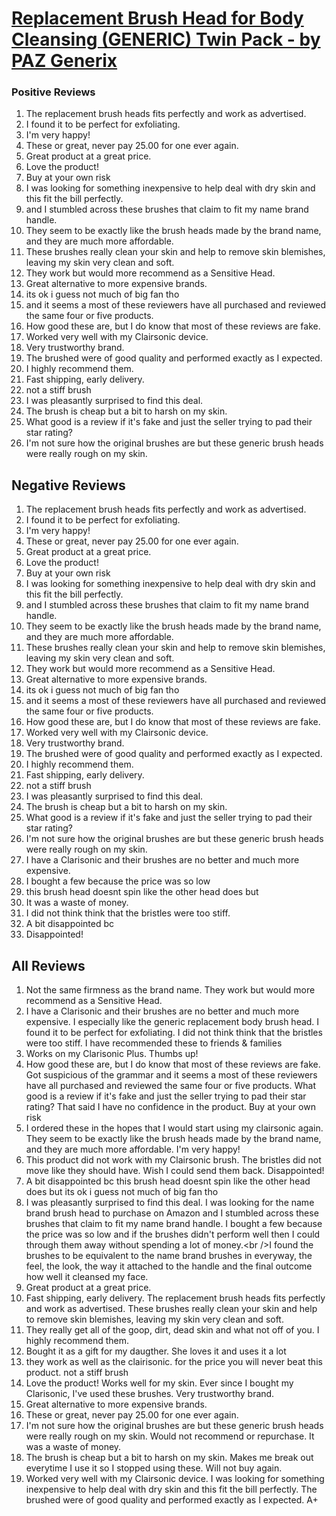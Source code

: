 # [Replacement Brush Head for Body Cleansing (GENERIC) Twin Pack - by PAZ Generix](https://products.checkmycream.com/products/Replacement-Brush-Head-for-Body-Cleansing-(GENERIC)-Twin-Pack-by-PAZ-Generix.html)

### Positive Reviews

<ol>
      <li>The replacement brush heads fits perfectly and work as advertised.</li>
      <li>I found it to be perfect for exfoliating.  </li>
      <li>I&#x27;m very happy!</li>
      <li>These or great, never pay 25.00 for one ever again.</li>
      <li>Great product at a great price.</li>
      <li>Love the product!</li>
      <li>Buy at your own risk</li>
      <li>I was looking for something inexpensive to help deal with dry skin and this fit the bill perfectly.</li>
      <li>and I stumbled across these brushes that claim to fit my name brand handle.</li>
      <li>They seem to be exactly like the brush heads made by the brand name, and they  are much more affordable.  </li>
      <li>These brushes really clean your skin and help to remove skin blemishes, leaving my skin very clean and soft.</li>
      <li>They work but would more recommend as a Sensitive Head.</li>
      <li>Great alternative to more expensive brands.</li>
      <li>its ok i guess not much of big fan tho</li>
      <li>and it seems a most of these reviewers have all purchased and reviewed the same four or five products.  </li>
      <li>How good these are, but I do know that most of these reviews are fake.  </li>
      <li>Worked very well with my Clairsonic device.</li>
      <li>Very trustworthy brand.</li>
      <li>The brushed were of good quality and performed exactly as I expected.</li>
      <li>I highly recommend them.</li>
      <li>Fast shipping, early delivery.</li>
      <li>not a stiff brush</li>
      <li>I was pleasantly surprised to find this deal.</li>
      <li>The brush is cheap but a bit to harsh on my skin.</li>
      <li>What good is a review if it&#x27;s fake and just the seller trying to pad their star rating?  </li>
      <li>I&#x27;m not sure how the original brushes are but these generic brush heads were really rough on my skin.</li>
</ol>


<h2>Negative Reviews</h2>
<ol>
<li> The replacement brush heads fits perfectly and work as advertised.</li>
<li> I found it to be perfect for exfoliating.  </li>
<li> I&#x27;m very happy!</li>
<li> These or great, never pay 25.00 for one ever again.</li>
<li> Great product at a great price.</li>
<li> Love the product!</li>
<li> Buy at your own risk</li>
<li> I was looking for something inexpensive to help deal with dry skin and this fit the bill perfectly.</li>
<li> and I stumbled across these brushes that claim to fit my name brand handle.</li>
<li> They seem to be exactly like the brush heads made by the brand name, and they  are much more affordable.  </li>
<li> These brushes really clean your skin and help to remove skin blemishes, leaving my skin very clean and soft.</li>
<li> They work but would more recommend as a Sensitive Head.</li>
<li> Great alternative to more expensive brands.</li>
<li> its ok i guess not much of big fan tho</li>
<li> and it seems a most of these reviewers have all purchased and reviewed the same four or five products.  </li>
<li> How good these are, but I do know that most of these reviews are fake.  </li>
<li> Worked very well with my Clairsonic device.</li>
<li> Very trustworthy brand.</li>
<li> The brushed were of good quality and performed exactly as I expected.</li>
<li> I highly recommend them.</li>
<li> Fast shipping, early delivery.</li>
<li> not a stiff brush</li>
<li> I was pleasantly surprised to find this deal.</li>
<li> The brush is cheap but a bit to harsh on my skin.</li>
<li> What good is a review if it&#x27;s fake and just the seller trying to pad their star rating?  </li>
<li> I&#x27;m not sure how the original brushes are but these generic brush heads were really rough on my skin.</li>
<li> I have a Clarisonic and their brushes are no better and much more expensive.  </li>
<li> I bought a few because the price was so low</li>
<li> this brush head doesnt spin like the other head does but</li>
<li> It was a waste of money.</li>
<li> I did not think think that the bristles were too stiff.  </li>
<li> A bit disappointed bc</li>
<li> Disappointed!</li>
</ol>

<h2>All Reviews</h2>

<ol>
    <li> Not the same firmness as the brand name.  They work but would more recommend as a Sensitive Head.</li>
    <li> I have a Clarisonic and their brushes are no better and much more expensive.  I especially like the generic replacement body brush head. I found it to be perfect for exfoliating.  I did not think think that the bristles were too stiff.  I have recommended these to friends &amp; families</li>
    <li> Works on my Clarisonic Plus. Thumbs up!</li>
    <li> How good these are, but I do know that most of these reviews are fake.  Got suspicious of the grammar and it seems a most of these reviewers have all purchased and reviewed the same four or five products.  What good is a review if it&#x27;s fake and just the seller trying to pad their star rating?  That said I have no confidence in the product.  Buy at your own risk</li>
    <li> I ordered these in the hopes that I would start using my clairsonic again.  They seem to be exactly like the brush heads made by the brand name, and they  are much more affordable.  I&#x27;m very happy!</li>
    <li> This product did not work with my Clairsonic brush. The bristles did not move like they should have. Wish I could send them back. Disappointed!</li>
    <li> A bit disappointed bc this brush head doesnt spin like the other head does but its ok i guess not much of big fan tho</li>
    <li> I was pleasantly surprised to find this deal. I was looking for the name brand brush head to purchase on Amazon and I stumbled across these brushes that claim to fit my name brand handle. I bought a few because the price was so low and if the brushes didn&#x27;t perform well then I could through them away without spending a lot of money.&lt;br /&gt;I found the brushes to be equivalent to the name brand brushes in everyway, the feel, the look, the way it attached to the handle and the final outcome how well it cleansed my face.</li>
    <li> Great product at a great price.</li>
    <li> Fast shipping, early delivery. The replacement brush heads fits perfectly and work as advertised. These brushes really clean your skin and help to remove skin blemishes, leaving my skin very clean and soft.</li>
    <li> They really get all of the goop, dirt, dead skin and what not off of you. I highly recommend them.</li>
    <li> Bought it as a gift for my daugther. She loves it and uses it a lot</li>
    <li> they work as well as the clairisonic.  for the price you will never beat this product.  not a stiff brush</li>
    <li> Love the product! Works well for my skin. Ever since I bought my Clarisonic, I&#x27;ve used these brushes. Very trustworthy brand.</li>
    <li> Great alternative to more expensive brands.</li>
    <li> These or great, never pay 25.00 for one ever again.</li>
    <li> I&#x27;m not sure how the original brushes are but these generic brush heads were really rough on my skin. Would not recommend or repurchase. It was a waste of money.</li>
    <li> The brush is cheap but a bit to harsh on my skin. Makes me break out everytime I use it so I stopped using these. Will not buy again.</li>
    <li> Worked very well with my Clairsonic device. I was looking for something inexpensive to help deal with dry skin and this fit the bill perfectly. The brushed were of good quality and performed exactly as I expected. A+</li>
</ol>




